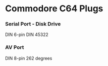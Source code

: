 # Commodore C64 Plugs

### Serial Port - Disk Drive

DIN 6-pin DIN 45322

### AV Port

DIN 8-pin 262 degrees
